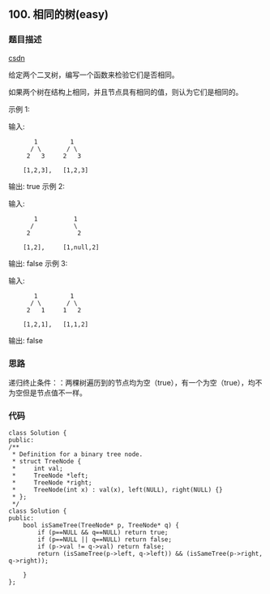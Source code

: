 ## 100. 相同的树(easy)
### 题目描述
[csdn](https://blog.csdn.net/my_clear_mind/article/details/82262633)


给定两个二叉树，编写一个函数来检验它们是否相同。

如果两个树在结构上相同，并且节点具有相同的值，则认为它们是相同的。

示例 1:

输入:      

		   1         1
          / \       / \
         2   3     2   3

        [1,2,3],   [1,2,3]

输出: true
示例 2:

输入: 

           1          1
          /           \
         2             2

        [1,2],     [1,null,2]

输出: false
示例 3:

输入:  

           1         1
          / \       / \
         2   1     1   2

        [1,2,1],   [1,1,2]

输出: false


### 思路


递归终止条件：：两棵树遍历到的节点均为空（true），有一个为空（true），均不为空但是节点值不一样。


### 代码
```
class Solution {
public:
/**
 * Definition for a binary tree node.
 * struct TreeNode {
 *     int val;
 *     TreeNode *left;
 *     TreeNode *right;
 *     TreeNode(int x) : val(x), left(NULL), right(NULL) {}
 * };
 */
class Solution {
public:
    bool isSameTree(TreeNode* p, TreeNode* q) {
        if (p==NULL && q==NULL) return true;
        if (p==NULL || q==NULL) return false;
        if (p->val != q->val) return false;
        return (isSameTree(p->left, q->left)) && (isSameTree(p->right, q->right));
        
    }
};

```
